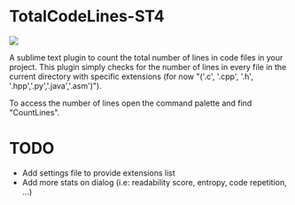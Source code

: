# TotalCodeLines-ST4
![](https://ibb.co/w0yb1pr)

A sublime text plugin to count the total number of lines in code files in your project. This plugin simply checks for the number of lines in every file in the current directory with specific extensions (for now "('.c', '.cpp', '.h', '.hpp','.py','.java','.asm')").

To access the number of lines open the command palette and find "CountLines".

# TODO
- Add settings file to provide extensions list
- Add more stats on dialog (i.e: readability score, entropy, code repetition, ...)
